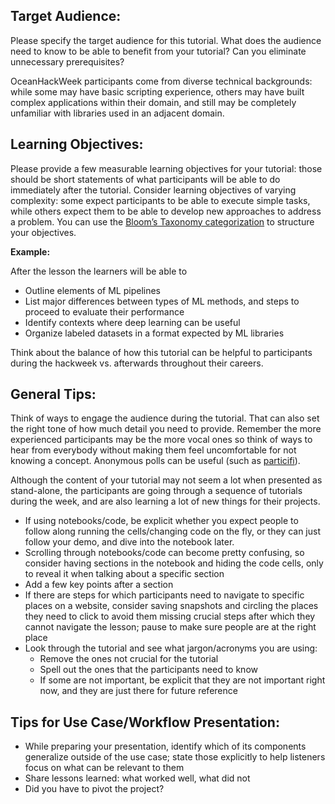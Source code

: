 ## Target Audience: 
Please specify the target audience for this tutorial. What does the audience need to know to be able to benefit from your tutorial? Can you eliminate unnecessary prerequisites? 

OceanHackWeek participants come from diverse technical backgrounds: while some may have basic scripting experience, others may have built complex applications within their domain, and still may be completely unfamiliar with libraries used in an adjacent domain.

## Learning Objectives: 
Please provide a few measurable learning objectives for your tutorial: those should be short statements of what participants will be able to do immediately after the tutorial. Consider learning objectives of varying complexity: some expect participants to be able to execute simple tasks, while others expect them to be able to develop new approaches to address a problem. You can use the [Bloom’s Taxonomy categorization](https://www.unmc.edu/facdev/_documents/teaching-docs/bloom-taxonomy.pdf) to structure your objectives. 

**Example:**

After the lesson the learners will be able to 
* Outline elements of ML pipelines
* List major differences between types of ML methods, and steps to proceed to evaluate their performance
* Identify contexts where deep learning can be useful
* Organize labeled datasets in a format expected by ML libraries

Think about the balance of how this tutorial can be helpful to participants during the hackweek vs. afterwards throughout their careers.

## General Tips:
Think of ways to engage the audience during the tutorial. That can also set the right tone of how much detail you need to provide. Remember the more experienced participants may be the more vocal ones so think of ways to hear from everybody without making them feel uncomfortable for not knowing a concept. Anonymous polls can be useful (such as [particifi](https://particify.de/en/)). 

Although the content of your tutorial may not seem a lot when presented as stand-alone, the participants are going through a sequence of tutorials during the week, and are also learning a lot of new things for their projects. 

* If using notebooks/code, be explicit whether you expect people to follow along running the cells/changing code on the fly, or they can just follow your demo, and dive into the notebook later.
* Scrolling through notebooks/code can become pretty confusing, so consider having sections in the notebook and hiding the code cells, only to reveal it when talking about a specific section
* Add a few key points after a section
* If there are steps for which participants need to navigate to specific places on a website, consider saving snapshots and circling the places they need to click to avoid them missing crucial steps after which they cannot navigate the lesson; pause to make sure people are at the right place
* Look through the tutorial and see what jargon/acronyms you are using:
  * Remove the ones not crucial for the tutorial
  * Spell out the ones that the participants need to know
  * If some are not important, be explicit that they are not important right now, and they are just there for future reference
 
## Tips for Use Case/Workflow Presentation:

* While preparing your presentation, identify which of its components generalize outside of the use case; state those explicitly to help listeners focus on what can be relevant to them
* Share lessons learned: what worked well, what did not
* Did you have to pivot the project?


